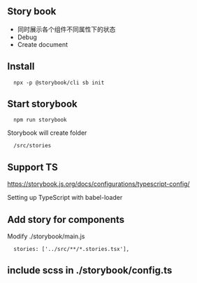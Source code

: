 ## Story book
- 同时展示各个组件不同属性下的状态
- Debug
- Create document


## Install
```
  npx -p @storybook/cli sb init
```

## Start storybook
```
  npm run storybook
```
Storybook will create folder
```
  /src/stories
```

## Support TS
https://storybook.js.org/docs/configurations/typescript-config/

Setting up TypeScript with babel-loader

## Add story for components
Modify ./storybook/main.js
```
  stories: ['../src/**/*.stories.tsx'],
```

## include scss in ./storybook/config.ts